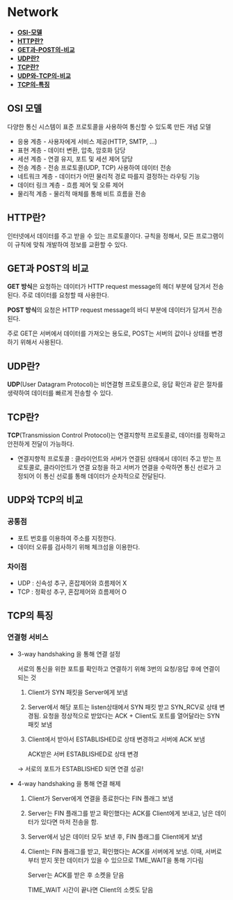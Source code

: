 # Network

- [**OSI-모델**](#OSI-모델)
- [**HTTP란?**](#HTTP란)
- [**GET과-POST의-비교**](#GET과-POST의-비교)
- [**UDP란?**](#UDP란)
- [**TCP란?**](#TCP란)
- [**UDP와-TCP의-비교**](#UDP와-TCP의-비교)
- [**TCP의-특징**](#TCP의-특징)

## OSI 모델

다양한 통신 시스템이 표준 프로토콜을 사용하여 통신할 수 있도록 만든 개념 모델

- 응용 계층 - 사용자에게 서비스 제공(HTTP, SMTP, …)
- 표현 계층 - 데이터 변환, 압축, 암호화 담당
- 세션 계층 - 연결 유지, 포트 및 세션 제어 담당
- 전송 계층 - 전송 프로토콜(UDP, TCP) 사용하여 데이터 전송
- 네트워크 계층 - 데이터가 어떤 물리적 경로 따를지 결정하는 라우팅 기능
- 데이터 링크 계층 - 흐름 제어 및 오류 제어
- 물리적 계층 - 물리적 매체를 통해 비트 흐름을 전송

## HTTP란?

인터넷에서 데이터를 주고 받을 수 있는 프로토콜이다. 규칙을 정해서, 모든 프로그램이 이 규칙에 맞춰 개발하여 정보를 교환할 수 있다.

## GET과 POST의 비교

**GET 방식**은 요청하는 데이터가 HTTP request message의 헤더 부분에 담겨서 전송된다. 주로 데이터를 요청할 때 사용한다.

**POST 방식**의 요청은 HTTP request message의 바디 부분에 데이터가 담겨서 전송된다. 

주로 GET은 서버에서 데이터를 가져오는 용도로, POST는 서버의 값이나 상태를 변경하기 위해서 사용된다.

## UDP란?

**UDP**(User Datagram Protocol)는 비연결형 프로토콜으로, 응답 확인과 같은 절차를 생략하여 데이터를 빠르게 전송할 수 있다.  

## TCP란?

**TCP**(Transmission Control Protocol)는 연결지향적 프로토콜로, 데이터를 정확하고 안전하게 전달이 가능하다.

- 연결지향적 프로토콜 : 클라이언트와 서버가 연결된 상태에서 데이터 주고 받는 프로토콜로, 클라이언트가 연결 요청을 하고 서버가 연결을 수락하면 통신 선로가 고정되어 이 통신 선로를 통해 데이터가 순차적으로 전달된다.

## UDP와 TCP의 비교

### 공통점

- 포트 번호를 이용하여 주소를 지정한다.
- 데이터 오류를 검사하기 위해 체크섬을 이용한다.

### 차이점

- UDP : 신속성 추구, 혼잡제어와 흐름제어 X
- TCP : 정확성 추구, 혼잡제어와 흐름제어 O

## TCP의 특징

### 연결형 서비스

- 3-way handshaking 을 통해 연결 설정
    
    서로의 통신을 위한 포트를  확인하고 연결하기 위해 3번의 요청/응답 후에 연결이 되는 것 
    
    1. Client가 SYN 패킷을 Server에게 보냄
    2. Server에서 해당 포트는 listen상태에서 SYN 패킷 받고 SYN_RCV로 상태 변경됨. 요청을 정상적으로 받았다는 ACK + Client도 포트를 열어달라는 SYN 패킷 보냄
    3. Client에서 받아서 ESTABLISHED로 상태 변경하고 서버에 ACK 보냄 
        
        ACK받은 서버 ESTABLISHED로 상태 변경 
        
    
    → 서로의 포트가 ESTABLISHED 되면 연결 성공!
    
- 4-way handshaking 을 통해 연결 해제
    1. Client가 Server에게 연결을 종료한다는 FIN 플래그 보냄
    2. Server는 FIN 플래그를 받고 확인했다는 ACK를 Client에게 보내고, 남은 데이터가 있다면 마저 전송을 함. 
    3. Server에서 남은 데이터 모두 보낸 후, FIN 플래그를 Client에게 보냄 
    4. Client는 FIN 플래그를 받고, 확인했다는 ACK를 서버에게 보냄. 이때, 서버로부터 받지 못한 데이터가 있을 수 있으므로 TME_WAIT을 통해 기다림 
        
        Server는 ACK를 받은 후 소켓을 닫음
        
        TIME_WAIT 시간이 끝나면 Client의 소켓도 닫음
